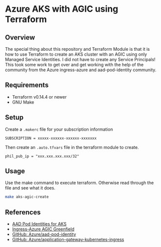 # Azure AKS with AGIC using Terraform

## Overview

The special thing about this repository and Terraform Module is that it is how
to use Terraform to create an AKS cluster with an AGIC using only Managed
Service Identities. I did not have to create any Service Principals! This took
some work to get over and get working with the help of the community from the
Azure ingress-azure and aad-pod-identity community.

## Requirements

* Terraform v0.14.4 or newer
* GNU Make

## Setup

Create a `.makerc` file for your subscription information

```make
SUBSCRIPTION = xxxxx-xxxxxx-xxxxxx-xxxxxxx
```

Then create an `.auto.tfvars` file in the terraform module to create.

```hcl
phil_pub_ip = "xxx.xxx.xxx.xxx/32"
```

## Usage

Use the make command to execute terraform. Otherwise read through the file and
see what it does.

```bash
make aks-agic-create
```

## References

* [AAD Pod Identities for
  AKS](https://azure.github.io/aad-pod-identity/docs/getting-started/role-assignment/)
* [Ingress-Azure AGIC
  Greenfield](https://azure.github.io/application-gateway-kubernetes-ingress/setup/install-new/)
* [GitHub: Azure/aad-pod-identity](https://github.com/Azure/aad-pod-identity)
* [GitHub:
  Azure/application-gateway-kubernetes-ingress](https://github.com/Azure/application-gateway-kubernetes-ingress)
